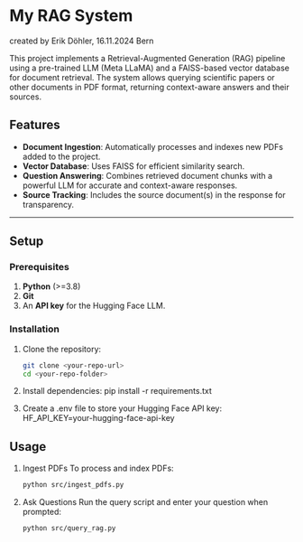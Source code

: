 # **My RAG System**
created by Erik Döhler, 16.11.2024 Bern

This project implements a Retrieval-Augmented Generation (RAG) pipeline using a pre-trained LLM (Meta LLaMA) and a FAISS-based vector database for document retrieval. The system allows querying scientific papers or other documents in PDF format, returning context-aware answers and their sources.

## **Features**
- **Document Ingestion**: Automatically processes and indexes new PDFs added to the project.
- **Vector Database**: Uses FAISS for efficient similarity search.
- **Question Answering**: Combines retrieved document chunks with a powerful LLM for accurate and context-aware responses.
- **Source Tracking**: Includes the source document(s) in the response for transparency.

---

## **Setup**

### Prerequisites
1. **Python** (>=3.8)
2. **Git**
3. An **API key** for the Hugging Face LLM.

### Installation
1. Clone the repository:
   ```bash
   git clone <your-repo-url>
   cd <your-repo-folder>

2. Install dependencies:
   pip install -r requirements.txt

3. Create a .env file to store your Hugging Face API key:
   HF_API_KEY=your-hugging-face-api-key

## **Usage**

1. Ingest PDFs
To process and index PDFs:
    ```bash
    python src/ingest_pdfs.py

2. Ask Questions
Run the query script and enter your question when prompted:
    ```bash
    python src/query_rag.py
